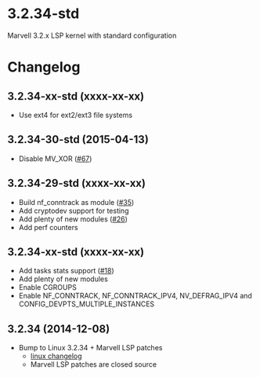 # 3.2.34-std

Marvell 3.2.x LSP kernel with standard configuration

# Changelog

## 3.2.34-xx-std (xxxx-xx-xx)

* Use ext4 for ext2/ext3 file systems

## 3.2.34-30-std (2015-04-13)

* Disable MV_XOR ([#67](https://github.com/scaleway/kernel-tools/issues/67))

## 3.2.34-29-std (xxxx-xx-xx)

* Build nf_conntrack as module ([#35](https://github.com/scaleway/kernel-tools/issues/35))
* Add cryptodev support for testing
* Add plenty of new modules ([#26](https://github.com/scaleway/kernel-tools/issues/26))
* Add perf counters


## 3.2.34-xx-std (xxxx-xx-xx)

* Add tasks stats support ([#18](https://github.com/scaleway/kernel-tools/issues/18))
* Add plenty of new modules
* Enable CGROUPS
* Enable NF_CONNTRACK, NF_CONNTRACK_IPV4, NV_DEFRAG_IPV4 and CONFIG_DEVPTS_MULTIPLE_INSTANCES

## 3.2.34 (2014-12-08)

* Bump to Linux 3.2.34 + Marvell LSP patches
  * [linux changelog](https://kernel.org/pub/linux/kernel/v3.x/ChangeLog-3.2.34)
  * Marvell LSP patches are closed source
